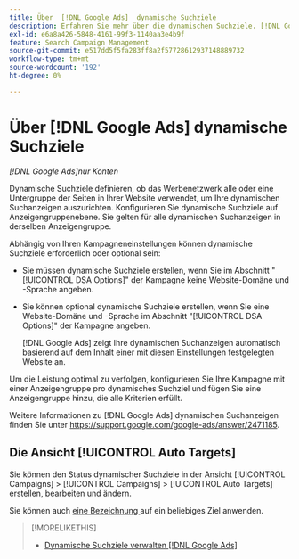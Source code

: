 ```yaml
---
title: Über  [!DNL Google Ads]  dynamische Suchziele
description: Erfahren Sie mehr über die dynamischen Suchziele. [!DNL Google Ads]
exl-id: e6a8a426-5848-4161-99f3-1140aa3e4b9f
feature: Search Campaign Management
source-git-commit: e517dd5f5fa283ff8a2f57728612937148889732
workflow-type: tm+mt
source-wordcount: '192'
ht-degree: 0%

---
```


# Über [!DNL Google Ads] dynamische Suchziele

*[!DNL Google Ads]nur Konten*

Dynamische Suchziele definieren, ob das Werbenetzwerk alle oder eine Untergruppe der Seiten in Ihrer Website verwendet, um Ihre dynamischen Suchanzeigen auszurichten. Konfigurieren Sie dynamische Suchziele auf Anzeigengruppenebene. Sie gelten für alle dynamischen Suchanzeigen in derselben Anzeigengruppe.

Abhängig von Ihren Kampagneneinstellungen können dynamische Suchziele erforderlich oder optional sein:

* Sie müssen dynamische Suchziele erstellen, wenn Sie im Abschnitt &quot;[!UICONTROL DSA Options]&quot; der Kampagne keine Website-Domäne und -Sprache angeben.

* Sie können optional dynamische Suchziele erstellen, wenn Sie eine Website-Domäne und -Sprache im Abschnitt &quot;[!UICONTROL DSA Options]&quot; der Kampagne angeben.

  [!DNL Google Ads] zeigt Ihre dynamischen Suchanzeigen automatisch basierend auf dem Inhalt einer mit diesen Einstellungen festgelegten Website an.

Um die Leistung optimal zu verfolgen, konfigurieren Sie Ihre Kampagne mit einer Anzeigengruppe pro dynamisches Suchziel und fügen Sie eine Anzeigengruppe hinzu, die alle Kriterien erfüllt.

Weitere Informationen zu [!DNL Google Ads] dynamischen Suchanzeigen finden Sie unter https://support.google.com/google-ads/answer/2471185.

## Die Ansicht [!UICONTROL Auto Targets]

Sie können den Status dynamischer Suchziele in der Ansicht [!UICONTROL Campaigns] > [!UICONTROL Campaigns] > [!UICONTROL Auto Targets] erstellen, bearbeiten und ändern.

Sie können auch [eine Bezeichnung ](/help/search-social-commerce/campaign-management/label-classifications/classification-values-assign-campaign-management.md) auf ein beliebiges Ziel anwenden.

>[!MORELIKETHIS]
>
>* [Dynamische Suchziele verwalten [!DNL Google Ads] ](dynamic-search-target-manage.md)
